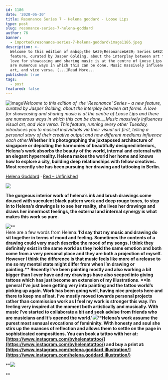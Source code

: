```yaml
---
id: 1186
date: '2020-06-30'
title: Resonance Series 7 - Helena goddard - Loose Lips
type: post
slug: resonance-series-7-helena-goddard
author: 76
banner:
  - imported\resonance-series-7-helena-goddard\image1186.jpeg
description: >-
  Welcome to this edition of &nbsp;the &#39;Resonance&#39; Series &#8211; a new
  feature, curated by Jasper Golding, about the interplay between art forms. A
  love for showcasing and sharing music is at the centre of Loose Lips and there
  are numerous ways in which this can be done. Music massively influences visual
  art, and vice versa. [...]Read More...
published: true
tags:
  - post
featured: false
---
```

![image](../imported\resonance-series-7-helena-goddard\image1186.jpeg)_Welcome to this edition of  the 'Resonance' Series – a new feature, curated by Jasper Golding, about the interplay between art forms. A love for showcasing and sharing music is at the centre of Loose Lips and there are numerous ways in which this can be done.__Music massively influences visual art, and vice versa. This feature, running every other Tuesday, introduces you to musical individuals via their visual art first, telling a personal story of their creative output and how different mediums influence each other._**Whether it’s photographing the juxtaposed architecture of singapore or depicting the harmonies of beautifully designed interiors, Helena’s work absorbs the beauty of the world, internal and external with an elegant hyperreality. Helena makes the world her home and knows how to explore a city, building deep relationships with fellow creatives. Most recently she has been pursuing her drawing and tattooing in Berlin.** 

[Helena Goddard](https://soundcloud.com/helena-goddard "Helena Goddard") · [Red – Unfinished](https://soundcloud.com/helena-goddard/redunfinished "Red - Unfinished")

**![](https://lh3.googleusercontent.com/ttzvWJZrmt022GttFZk5Bc4ZO0X1FqA1uxWmtq5RG1SamRqu1rlbe8UoC0d9xTVuvPVMA8IY5BcE7HiTBLoGlQFCLv6WXyIOn1XYNuReLNAO3BGrpjUHev4QAwpoWhq3vp46QfvQ)**

**The gorgeous interior work of helena’s ink and brush drawings come doused with succulent black pattern work and deep rouge tones, to step in to Helena’s drawings is to see her reality, she lives her drawings and draws her innermost feelings, the external and internal synergy is what makes this work so pure.**  

**![](https://lh4.googleusercontent.com/jqg_pe9W1Sq7P40uwpZweYzofuL4pXAbUwEoiZMQlFcsOclpDnP-s161uG-mlKlDEmkjK99pokh4ZUF0Ngn3vnIO4sIwyioi8IeZQiE0zB5NDi0GxSBIDm9k7kiQ_Av4-C17aDDB)****  
Here are a few words from Helena:****'I’d say that my music and drawing do sit together in terms of mood and feeling. Sometimes the contents of a drawing could very much describe the mood of my songs. I think they definitely exist in the same world as they hold the same emotion and both come from a very personal place and they are both a projection of myself. However I think the difference is that music feels like more of a release to me so my mental state might differ from when I’m drawing or painting.** **Recently I’ve been painting mostly and also working a bit bigger than I ever have and my drawings have also seeped into giving tattoos which has just become an extension of my illustrations.** **In general I’ve just been getting very into painting and the tattoo world’s picking up again. Work has been going well, having nice projects here and there to keep me afloat. I’ve mostly moved towards personal projects rather than commission work as I feel my work is stronger this way. I’m feeling very inspired at the moment both artistically and musically. With music I’ve started to collaborate a bit and seek advise from friends who are musicians and It’s opened the world.'****![](https://lh3.googleusercontent.com/kiZC7U6Nm4l6zLJ685MB23b81CYPoNKqVztAnpLVBs4_8YQzy4XGXm3TgTXshvNCYP6RpwAw_Vs3Za8MjCozqACbpLSisB4v72jKHWuVpuLq6bluEtYPJjYkKmF-4_SC8gVNC6tI)****Helena’s work assume the purest most sensual evocations of femininity. With honesty and soul she stirs up the nuances of reflection and allows them to settle on the page in sophisticated compositions. You can book a tattoo with her at: [](https://www.instagram.com/byhelenatattoo/)[https://www.instagram.com/byhelenatattoo/](https://www.instagram.com/byhelenatattoo/) and buy a print at: [](https://www.instagram.com/helena.goddard.illustration/)[https://www.instagram.com/helena.goddard.illustration/](https://www.instagram.com/helena.goddard.illustration/)**

**![](https://lh3.googleusercontent.com/WvyqKGW0BqCZ3tv6yvB1-TtaZprIus23FPTXdG-oA0ZV-1FKAuZdZAN37c8S6ln0lnTScrrSkD4Xkd7jeZP7jHs1pd3IUGJdC3XMN-0iyRuEg9In1Gr0NbJT55nVJbeGibrlxKCo)

**